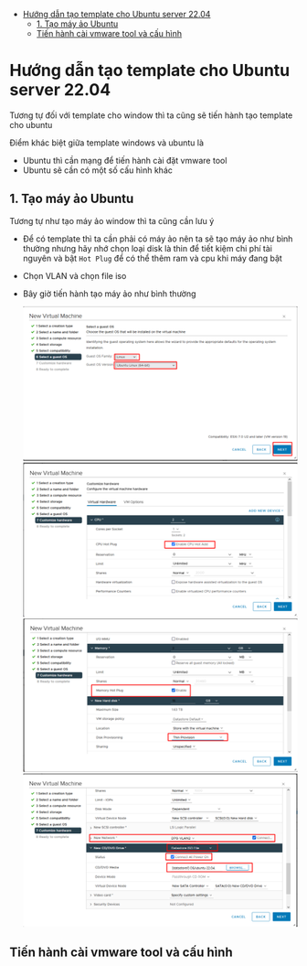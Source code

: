 - [Hướng dẫn tạo template cho Ubuntu server 22.04](#hướng-dẫn-tạo-template-cho-ubuntu-server-2204)
  - [1. Tạo máy ảo Ubuntu](#1-tạo-máy-ảo-ubuntu)
  - [Tiến hành cài vmware tool và cấu hình](#tiến-hành-cài-vmware-tool-và-cấu-hình)
# Hướng dẫn tạo template cho Ubuntu server 22.04
Tương tự đối với template cho window thì ta cũng sẽ tiến hành tạo template cho ubuntu

Điểm khác biệt giữa template windows và ubuntu là
- Ubuntu thì cần mạng để tiến hành cài đặt vmware tool
- Ubuntu sẽ cần có một số cấu hình khác 

## 1. Tạo máy ảo Ubuntu
Tương tự như tạo máy ảo window thì ta cũng cần lưu ý
- Để có template thì ta cần phải có máy ảo nên ta sẽ tạo máy ảo như bình thường nhưng hãy nhớ chọn loại disk là thin để tiết kiệm chi phí tài nguyên và bật `Hot Plug` để có thể thêm ram và cpu khi máy đang bật
- Chọn VLAN và chọn file iso
- Bây giờ tiến hành tạo máy ảo như bình thường
  
    ![Alt](/thuctap/anh/Screenshot_898.png)
    ![Alt](/thuctap/anh/Screenshot_899.png)
    ![Alt](/thuctap/anh/Screenshot_900.png)
    ![Alt](/thuctap/anh/Screenshot_901.png)

## Tiến hành cài vmware tool và cấu hình
